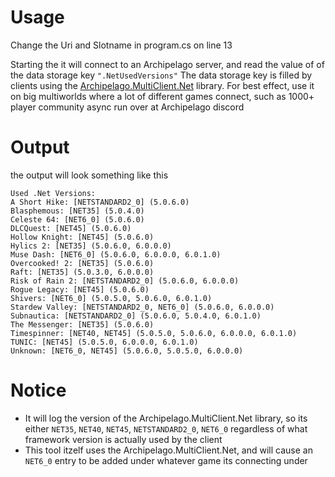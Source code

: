 # Usage

Change the Uri and Slotname in program.cs on line 13

Starting the it will connect to an Archipelago server, and read the value of of the data storage key `".NetUsedVersions"`
The data storage key is filled by clients using the [Archipelago.MultiClient.Net]() library.
For best effect, use it on big multiworlds where a lot of different games connect, such as 1000+ player community async run over at Archipelago discord

# Output

the output will look something like this

```
Used .Net Versions:
A Short Hike: [NETSTANDARD2_0] (5.0.6.0)
Blasphemous: [NET35] (5.0.4.0)
Celeste 64: [NET6_0] (5.0.6.0)
DLCQuest: [NET45] (5.0.6.0)
Hollow Knight: [NET45] (5.0.6.0)
Hylics 2: [NET35] (5.0.6.0, 6.0.0.0)
Muse Dash: [NET6_0] (5.0.6.0, 6.0.0.0, 6.0.1.0)
Overcooked! 2: [NET35] (5.0.6.0)
Raft: [NET35] (5.0.3.0, 6.0.0.0)
Risk of Rain 2: [NETSTANDARD2_0] (5.0.6.0, 6.0.0.0)
Rogue Legacy: [NET45] (5.0.6.0)
Shivers: [NET6_0] (5.0.5.0, 5.0.6.0, 6.0.1.0)
Stardew Valley: [NETSTANDARD2_0, NET6_0] (5.0.6.0, 6.0.0.0)
Subnautica: [NETSTANDARD2_0] (5.0.6.0, 5.0.4.0, 6.0.1.0)
The Messenger: [NET35] (5.0.6.0)
Timespinner: [NET40, NET45] (5.0.5.0, 5.0.6.0, 6.0.0.0, 6.0.1.0)
TUNIC: [NET45] (5.0.5.0, 6.0.0.0, 6.0.1.0)
Unknown: [NET6_0, NET45] (5.0.6.0, 5.0.5.0, 6.0.0.0)
```

# Notice

* It will log the version of the Archipelago.MultiClient.Net library, so its either `NET35`, `NET40`, `NET45`, `NETSTANDARD2_0`, `NET6_0` regardless of what framework version is actually used by the client
* This tool itzelf uses the Archipelago.MultiClient.Net, and will cause an `NET6_0` entry to be added under whatever game its connecting under
